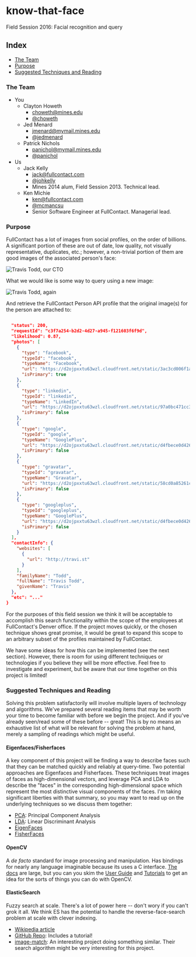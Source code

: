# know-that-face
Field Session 2016: Facial recognition and query

## Index
* [The Team](#team)
* [Purpose](#purpose)
* [Suggested Techniques and Reading](#reading)

### <a name="team"></a>The Team
* You
  * Clayton Howeth 
    * <choweth@mines.edu> 
    * [@choweth](https://github.com/choweth)
  * Jed Menard 
    * <jmenard@mymail.mines.edu> 
    * [@jedmenard](https://github.com/jedmenard)
  * Patrick Nichols 
    * <panichol@mymail.mines.edu> 
    * [@panichol](https://github.com/panichol)
* Us
  * Jack Kelly 
    * <jack@fullcontact.com> 
    * [@johkelly](https://github.com/johkelly)
    * Mines 2014 alum, Field Session 2013. Technical lead.
  * Ken Michie 
    * <ken@fullcontact.com> 
    * [@mcmancsu](https://github.com/mcmancsu)
    * Senior Software Engineer at FullContact. Managerial lead.

### <a name="purpose"></a>Purpose
FullContact has a lot of images from social profiles, on the order of billions. A significant portion of these are out of date, low quality, not visually representative, duplicates, etc.; however, a non-trivial portion of them are good images of the associated person's face:

![Travis Todd, our CTO](https://d2ojpxxtu63wzl.cloudfront.net/static/97a0bc471cc3a26414480bad5d6bb070_7bb1bf3436444627ab209d7159ec5c4d150bddc3b109285efd090e77806c07f3)

What we would like is some way to query using a new image: 

![Travis Todd, again](https://marketing-cdn1.fullcontact.com/wp-content/uploads/2015/12/travis.jpg)

And retrieve the FullContact Person API profile that the original image(s) for the person are attached to:

```json

  "status": 200,
  "requestId": "c3f7a254-b2d2-4d27-a945-f121603f6f9d",
  "likelihood": 0.87,
  "photos": [
    {
      "type": "facebook",
      "typeId": "facebook",
      "typeName": "Facebook",
      "url": "https://d2ojpxxtu63wzl.cloudfront.net/static/3ac3cd006f1a467719c8df5b44626984_62537b0dd32e98dbf41ba419ed33c1968d69a1ae31a57ffe274dab6ea1ca6e89",
      "isPrimary": true
    },
    {
      "type": "linkedin",
      "typeId": "linkedin",
      "typeName": "LinkedIn",
      "url": "https://d2ojpxxtu63wzl.cloudfront.net/static/97a0bc471cc3a26414480bad5d6bb070_7bb1bf3436444627ab209d7159ec5c4d150bddc3b109285efd090e77806c07f3",
      "isPrimary": false
    },
    {
      "type": "google",
      "typeId": "google",
      "typeName": "GooglePlus",
      "url": "https://d2ojpxxtu63wzl.cloudfront.net/static/d4fbece0d42660711d8320cd24ed6ebe_7c04c0cc814a31af22f72aac2da772abab2d6b8970bdb453d01c0d1e4a16152d",
      "isPrimary": false
    },
    {
      "type": "gravatar",
      "typeId": "gravatar",
      "typeName": "Gravatar",
      "url": "https://d2ojpxxtu63wzl.cloudfront.net/static/58cd0a85261c5da33162a32da488dda0_6d078ccac1e2e46c90d73304e40b6ac9c9a1a3c6e12007a1bf0fd6fb638322f6",
      "isPrimary": false
    },
    {
      "type": "googleplus",
      "typeId": "googleplus",
      "typeName": "GooglePlus",
      "url": "https://d2ojpxxtu63wzl.cloudfront.net/static/d4fbece0d42660711d8320cd24ed6ebe_7c04c0cc814a31af22f72aac2da772abab2d6b8970bdb453d01c0d1e4a16152d",
      "isPrimary": false
    }
  ],
  "contactInfo": {
    "websites": [
      {
        "url": "http://travi.st"
      }
    ],
    "familyName": "Todd",
    "fullName": "Travis Todd",
    "givenName": "Travis"
  },
  "etc": "..."
}
```

For the purposes of this field session we think it will be acceptable to accomplish this search functionality within the scope of the employees at FullContact's Denver office. If the project moves quickly, or the chosen technique shows great promise, it would be great to expand this scope to an arbitrary subset of the profiles maintained by FullContact.

We have some ideas for how this can be implemented (see the next section). However, there is room for using different techniques or technologies if you believe they will be more effective. Feel free to investigate and experiment, but be aware that our time together on this project is limited!

### <a name="reading"></a>Suggested Techniques and Reading

Solving this problem satisfactorily will involve multiple layers of technology and algorithms. We've prepared several reading items that may be worth your time to become familiar with before we begin the project. And if you've already seen/read some of these before -- great! This is by no means an exhaustive list of what will be relevant for solving the problem at hand, merely a sampling of readings which might be useful.

#### Eigenfaces/Fisherfaces
A key component of this project will be finding a way to describe faces such that they can be matched quickly and reliably at query-time. Two potential approaches are Eigenfaces and Fisherfaces. These techniques treat images of faces as high-dimensional vectors, and leverage PCA and LDA to describe the "faces" in the corresponding high-dimensional space which represent the most distinctive visual components of the faces. I'm taking significant liberties with that summary, so you may want to read up on the underlying techniques so we discuss them together:

* [PCA](https://en.wikipedia.org/wiki/Principal_component_analysis): Principal Component Analysis
* [LDA](https://en.wikipedia.org/wiki/Linear_discriminant_analysis): Linear Discriminant Analysis
* [EigenFaces](https://en.wikipedia.org/wiki/Eigenface)
* [FisherFaces](http://docs.opencv.org/2.4/modules/contrib/doc/facerec/facerec_tutorial.html#fisherfaces)

#### OpenCV
A _de facto_ standard for image processing and manipulation. Has bindings for nearly any language imaginable because its uses a C interface. [The docs](http://docs.opencv.org/2.4/modules/refman.html) are large, but you can you skim the [User Guide](http://docs.opencv.org/2.4/doc/user_guide/user_guide.html) and [Tutorials](http://docs.opencv.org/2.4/doc/tutorials/tutorials.html) to get an idea for the sorts of things you can do with OpenCV.

#### ElasticSearch
Fuzzy search at scale. There's a lot of power here -- don't wory if you can't grok it all. We think ES has the potential to handle the reverse-face-search problem at scale with clever indexing.

* [Wikipedia article](https://en.wikipedia.org/wiki/Elasticsearch)
* [GitHub Repo](https://github.com/elastic/elasticsearch): Includes a tutorial!
* [image-match](https://github.com/ascribe/image-match): An interesting project doing something similar. Their search algorithm might be very interesting for this project.

